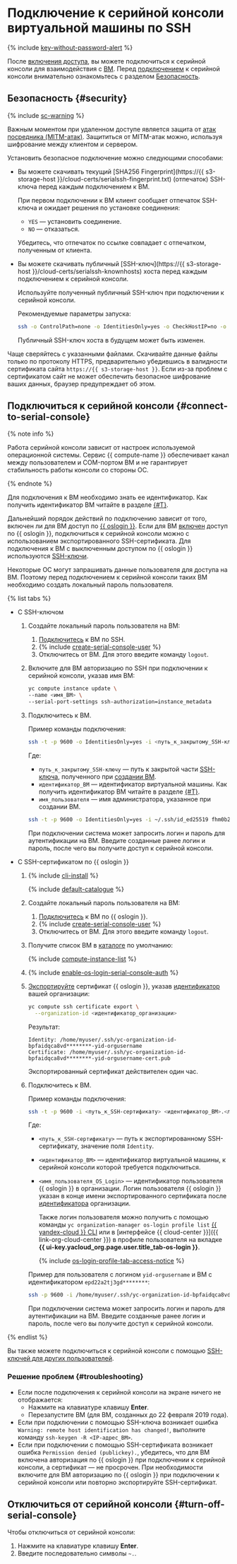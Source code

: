 # Подключение к серийной консоли виртуальной машины по SSH

{% include [key-without-password-alert](../../../_includes/compute/key-without-password-alert.md) %}

После [включения доступа](./index.md), вы можете подключиться к серийной консоли для взаимодействия с [ВМ](../../concepts/vm.md). Перед [подключением](../../../glossary/ssh-keygen.md) к серийной консоли внимательно ознакомьтесь с разделом [Безопасность](#security).

## Безопасность {#security}

{% include [sc-warning](../../../_includes/compute/serial-console-warning.md) %}

Важным моментом при удаленном доступе является защита от [атак посредника (MITM-атак)](https://ru.wikipedia.org/wiki/Атака_посредника). Защититься от MITM-атак можно, используя шифрование между клиентом и сервером.

Установить безопасное подключение можно следующими способами:
* Вы можете скачивать текущий [SHA256 Fingerprint](https://{{ s3-storage-host }}/cloud-certs/serialssh-fingerprint.txt) (отпечаток) SSH-ключа перед каждым подключением к ВМ.

  При первом подключении к ВМ клиент сообщает отпечаток SSH-ключа и ожидает решения по установке соединения:
  * `YES` — установить соединение.
  * `NO` — отказаться.

  Убедитесь, что отпечаток по ссылке совпадает с отпечатком, полученным от клиента.
* Вы можете скачивать публичный [SSH-ключ](https://{{ s3-storage-host }}/cloud-certs/serialssh-knownhosts) хоста перед каждым подключением к серийной консоли.

  Используйте полученный публичный SSH-ключ при подключении к серийной консоли.

  Рекомендуемые параметры запуска:

  ```bash
  ssh -o ControlPath=none -o IdentitiesOnly=yes -o CheckHostIP=no -o StrictHostKeyChecking=yes -o UserKnownHostsFile=./serialssh-knownhosts -p 9600 -i ~/.ssh/<имя_закрытого_SSH-ключа> <идентификатор_ВМ>.<имя_пользователя>@{{ serial-ssh-host }}
  ```

  Публичный SSH-ключ хоста в будущем может быть изменен.

Чаще сверяйтесь с указанными файлами. Скачивайте данные файлы только по протоколу HTTPS, предварительно убедившись в валидности сертификата сайта `https://{{ s3-storage-host }}`. Если из-за проблем с сертификатом сайт не может обеспечить безопасное шифрование ваших данных, браузер предупреждает об этом.

## Подключиться к серийной консоли {#connect-to-serial-console}

{% note info %}

Работа серийной консоли зависит от настроек используемой операционной системы. Сервис {{ compute-name }} обеспечивает канал между пользователем и COM-портом ВМ и не гарантирует стабильность работы консоли со стороны ОС.

{% endnote %}

Для подключения к ВМ необходимо знать ее идентификатор. Как получить идентификатор ВМ читайте в разделе [{#T}](../vm-info/get-info.md).

Дальнейший порядок действий по подключению зависит от того, включен ли для ВМ доступ по [{{ oslogin }}](../../../organization/concepts/os-login.md). Если для ВМ [включен](../vm-connect/enable-os-login.md) доступ по {{ oslogin }}, подключиться к серийной консоли можно с использованием экспортированного SSH-сертификата. Для подключения к ВМ с выключенным доступом по {{ oslogin }} используются [SSH-ключи](../../../glossary/ssh-keygen.md).

Некоторые ОС могут запрашивать данные пользователя для доступа на ВМ. Поэтому перед подключением к серийной консоли таких ВМ необходимо создать локальный пароль пользователя.

{% list tabs %}

- С SSH-ключом

  1. Создайте локальный пароль пользователя на ВМ:
      1. [Подключитесь](../vm-connect/ssh.md) к ВМ по SSH.
      1. {% include [create-serial-console-user](../../../_includes/compute/create-serial-console-user.md) %}
      1. Отключитесь от ВМ. Для этого введите команду `logout`.

  1. Включите для ВМ авторизацию по SSH при подключении к серийной консоли, указав имя ВМ:

      ```bash
      yc compute instance update \
      --name <имя_ВМ> \
      --serial-port-settings ssh-authorization=instance_metadata
      ```

  1. Подключитесь к ВМ.

      Пример команды подключения:

      ```bash
      ssh -t -p 9600 -o IdentitiesOnly=yes -i <путь_к_закрытому_SSH-ключу> <идентификатор_ВМ>.<имя_пользователя>@{{ serial-ssh-host }}
      ```

      Где: 
      * `путь_к_закрытому_SSH-ключу` — путь к закрытой части [SSH-ключа](../vm-connect/ssh.md#creating-ssh-keys), полученного при [создании ВМ](../vm-create/create-linux-vm.md).
      * `идентификатор_ВМ` — идентификатор виртуальной машины. Как получить идентификатор ВМ читайте в разделе [{#T}](../vm-info/get-info.md).
      * `имя_пользователя` — имя администратора, указанное при создании ВМ.

      ```bash
      ssh -t -p 9600 -o IdentitiesOnly=yes -i ~/.ssh/id_ed25519 fhm0b28lgfp4********.yc-user@{{ serial-ssh-host }}
      ```

      При подключении система может запросить логин и пароль для аутентификации на ВМ. Введите созданные ранее логин и пароль, после чего вы получите доступ к серийной консоли.

- С SSH-сертификатом по {{ oslogin }}

  1. {% include [cli-install](../../../_includes/cli-install.md) %}

      {% include [default-catalogue](../../../_includes/default-catalogue.md) %}

  1. Создайте локальный пароль пользователя на ВМ:
      1. [Подключитесь](../vm-connect/os-login.md) к ВМ по {{ oslogin }}.
      1. {% include [create-serial-console-user](../../../_includes/compute/create-serial-console-user.md) %}
      1. Отключитесь от ВМ. Для этого введите команду `logout`.

  1. Получите список ВМ в [каталоге](../../../resource-manager/concepts/resources-hierarchy.md#folder) по умолчанию:

      {% include [compute-instance-list](../../_includes_service/compute-instance-list.md) %}

  1. {% include [enable-os-login-serial-console-auth](../../../_includes/compute/enable-os-login-serial-console-auth.md) %}

  1. [Экспортируйте](../vm-connect/os-login-export-certificate.md) сертификат {{ oslogin }}, указав [идентификатор](../../../organization/operations/organization-get-id.md) вашей организации:

      ```bash
      yc compute ssh certificate export \
        --organization-id <идентификатор_организации>
      ```

      Результат:

      ```text
      Identity: /home/myuser/.ssh/yc-organization-id-bpfaidqca8vd********-yid-orgusername
      Certificate: /home/myuser/.ssh/yc-organization-id-bpfaidqca8vd********-yid-orgusername-cert.pub
      ```

      Экспортированный сертификат действителен один час.

  1. Подключитесь к ВМ.

      Пример команды подключения:

      ```bash
      ssh -t -p 9600 -i <путь_к_SSH-сертификату> <идентификатор_ВМ>.<логин_пользователя_OS_Login>@{{ serial-ssh-host }}
      ```

      Где:
      * `<путь_к_SSH-сертификату>` — путь к экспортированному SSH-сертификату, значение поля `Identity`.
      * `<идентификатор_ВМ>` — идентификатор виртуальной машины, к серийной консоли которой требуется подключиться.
      * `<имя_пользователя_OS_Login>` — идентификатор пользователя {{ oslogin }} в организации. Логин пользователя {{ oslogin }} указан в конце имени экспортированного сертификата после [идентификатора](../../../organization/operations/organization-get-id.md) организации.

          Также логин пользователя можно получить с помощью команды `yc organization-manager os-login profile list` [{{ yandex-cloud }} CLI](../../../cli/cli-ref/organization-manager/cli-ref/oslogin/profile/list.md) или в [интерфейсе {{ cloud-center }}]({{ link-org-cloud-center }}) в профиле пользователя на вкладке **{{ ui-key.yacloud_org.page.user.title_tab-os-login }}**.

          {% include [os-login-profile-tab-access-notice](../../../_includes/organization/os-login-profile-tab-access-notice.md) %}

      Пример для пользователя с логином `yid-orgusername` и ВМ с идентификатором `epd22a2tj3gd********`:

      ```bash
      ssh -p 9600 -i /home/myuser/.ssh/yc-organization-id-bpfaidqca8vd********-yid-orgusername epd22a2tj3gd********.yid-orgusername@{{ serial-ssh-host }}
      ```

      При подключении система может запросить логин и пароль для аутентификации на ВМ. Введите созданные ранее логин и пароль, после чего вы получите доступ к серийной консоли.

{% endlist %}

Вы также можете подключиться к серийной консоли с помощью [SSH-ключей для других пользователей](../vm-connect/ssh.md#vm-authorized-keys).


### Решение проблем {#troubleshooting}

* Если после подключения к серийной консоли на экране ничего не отображается:
  * Нажмите на клавиатуре клавишу **Enter**.
  * Перезапустите ВМ (для ВМ, созданных до 22 февраля 2019 года).
* Если при подключении с помощью SSH-ключа возникает ошибка `Warning: remote host identification has changed!`, выполните команду `ssh-keygen -R <IP-адрес_ВМ>`.
* Если при подключении с помощью SSH-сертификата возникает ошибка `Permission denied (publickey).`, убедитесь, что для ВМ включена авторизация по {{ oslogin }} при подключении к серийной консоли, а сертификат — не просрочен. При необходимости включите для ВМ авторизацию по {{ oslogin }} при подключении к серийной консоли или повторно экспортируйте SSH-сертификат.

## Отключиться от серийной консоли {#turn-off-serial-console}

Чтобы отключиться от серийной консоли:
1. Нажмите на клавиатуре клавишу **Enter**.
1. Введите последовательно символы `~.`.
